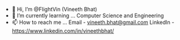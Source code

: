 - 👋 Hi, I’m @FlightVin (Vineeth Bhat)
- 🌱 I’m currently learning ... Computer Science and Engineering
- 📫 How to reach me ... 
    Email - vineeth.bhat@gmail.com
    LinkedIn - https://www.linkedin.com/in/vineethbhat/

<!---
FlightVin/FlightVin is a ✨ special ✨ repository because its `README.md` (this file) appears on your GitHub profile.
You can click the Preview link to take a look at your changes.
--->
